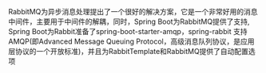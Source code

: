 RabbitMQ为异步消息处理提出了一个很好的解决方案，它是一个非常好用的消息中间件，主要用于中间件的解耦，同时，Spring Boot为RabbitMQ提供了支持, Spring Boot为Rabbit准备了spring-boot-starter-amqp，spring-rabbit 支持 AMQP(即Advanced Message Queuing Protocol，高级消息队列协议，是应用层协议的一个开放标准)，并且为RabbitTemplate和RabbitMQ提供了自动配置选项
